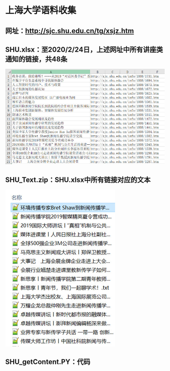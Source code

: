 # 上海大学语料收集
## 网址：http://sjc.shu.edu.cn/tg/xsjz.htm
## SHU.xlsx：至2020/2/24日，上述网址中所有讲座类通知的链接，共48条
![Image text](https://github.com/JJYDXFS/little-innovation/blob/master/Text_Materials/Website/SHU/img/xlsx.jpg?raw=true)
## SHU_Text.zip：SHU.xlsx中所有链接对应的文本
![Image text](https://github.com/JJYDXFS/little-innovation/blob/master/Text_Materials/Website/SHU/img/txt.jpg?raw=true)
## SHU_getContent.PY：代码
